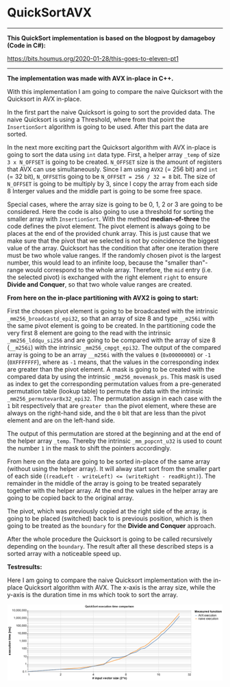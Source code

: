# QuickSortAVX

------------------------

**This QuickSort implementation is based on the blogpost by damageboy (Code in C#):**

https://bits.houmus.org/2020-01-28/this-goes-to-eleven-pt1

------------------------

**The implementation was made with AVX in-place in C++.**

With this implementation I am going to compare the naive Quicksort with the Quicksort in AVX in-place.

In the first part the naive Quicksort is going to sort the provided data.
The naive Quicksort is using a Threshold, where from that point the `InsertionSort` algorithm is going to be used.
After this part the data are sorted.

In the next more exciting part the Quicksort algorithm with AVX in-place is going to sort the data using `int` data type.
First, a helper array `_temp` of size `3 x N_OFFSET` is going to be created. `N_OFFSET` size is the amount of registers
that AVX can use simultaneously. Since I am using `AVX2` (= 256 bit) and `int` (= 32 bit), `N_OFFSET`is going to be `N_OFFSET = 256 / 32 = 8` bit.
The size of `N_OFFSET` is going to be multiply by 3, since I copy the array from each side 8 Interger values and the middle part is going to be
some free space.

Special cases, where the array size is going to be 0, 1, 2 or 3 are going to be considered. Here the code is also going to use a threshold
for sorting the smaller array with `InsertionSort`. With the method **median-of-three** the code defines the pivot element. The pivot element is
always going to be places at the end of the provided chunk array. This is just cause that we make sure that the pivot that we selected is not by
coincidence the biggest value of the array.
Quicksort has the condition that after one iteration there must be two whole value ranges. If the randomly chosen pivot is the largest number,
this would lead to an infinite loop, because the "smaller than"-range would correspond to the whole array.
Therefore, the `mid` entry (i.e. the selected pivot) is exchanged with the right element `right` to ensure **Divide and Conquer**, so that two whole value ranges are created.

**From here on the in-place partitioning with AVX2 is going to start:**

First the chosen pivot element is going to be broadcasted with the intrinsic `_mm256_broadcastd_epi32`, so that an array of size 8 and type `__m256i` with the same pivot element is going to be created.
In the partitioning code the very first 8 element are going to the read with the intrinsic `_mm256_lddqu_si256` and are going to be compared with the array of size 8 (`__m256i`) with the 
intrinsic `_mm256_cmpgt_epi32`. The output of the compared array is going to be an array `__m256i` with the values `0` (`0x00000000`) or `-1` (`0XFFFFFFF`), where as `-1`
means, that the values in the corresponding index are greater than the pivot element. A mask is going to be created with the compared data by using
the intrinsic `_mm256_movemask_ps`. This mask is used as index to get the corresponding permutation values from a pre-generated permutation table
(lookup table) to permute the data with the intrinsic `_mm256_permutevar8x32_epi32`. The permutation assign in each case with the `1` bit respectively
that are `greater than` the pivot element, where these are always on the right-hand side, and the `0` bit that are less than the pivot element and 
are on the left-hand side.

The output of this permutation are stored at the beginning and at the end of the helper array `_temp`. Thereby the intrinsic `_mm_popcnt_u32` is used
to count the number `1` in the mask to shift the pointers accordingly.


From here on the data are going to be sorted in-place of the same array (without using the helper array). It will alway start sort from the smaller part
of each side (`(readLeft - writeLeft) <= (writeRight - readRight)`). The remainder in the middle of the array is going to be treated separately together
with the helper array. At the end the values in the helper array are going to be copied back to the original array.

The pivot, which was previously copied at the right side of the array, is going to be placed (switched) back to is previouis position, which is then
going to be treated as the `boundary` for the **Divide and Conquer** approach.

After the whole procedure the Quicksort is going to be called recursively depending on the `boundary`.
The result after all these described steps is a sorted array with a noticeable speed up.



**Testresults:**

Here I am going to compare the naive Quicksort implementation with the in-place Quicksort algorithm with AVX.
The x-axis is the array size, while the y-axis is the duration time in ms which took to sort the array.

<!-- ![Testresults](./images/statistics.png) -->
 <img src="./images/statistics.png" width="2000">












